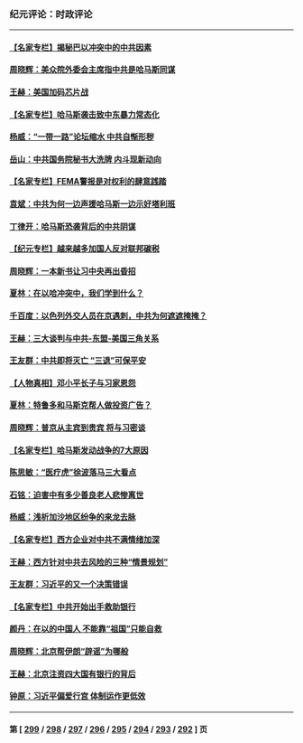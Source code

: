 ### 纪元评论：时政评论
---
#### [【名家专栏】揭秘巴以冲突中的中共因素](../../pages/nsc1025/n14097956.md) 
#### [周晓辉：美众院外委会主席指中共是哈马斯同谋](../../pages/nsc1025/n14098535.md) 
#### [王赫：美国加码芯片战](../../pages/nsc1025/n14098393.md) 
#### [【名家专栏】哈马斯袭击致中东暴力常态化](../../pages/nsc1025/n14097204.md) 
#### [杨威：“一带一路”论坛缩水 中共自惭形秽](../../pages/nsc1025/n14097421.md) 
#### [岳山：中共国务院秘书大洗牌 内斗现新动向](../../pages/nsc1025/n14097771.md) 
#### [【名家专栏】FEMA警报是对权利的肆意践踏](../../pages/nsc1025/n14097207.md) 
#### [袁斌：中共为何一边声援哈马斯一边示好塔利班](../../pages/nsc1025/n14097864.md) 
#### [丁律开：哈马斯恐袭背后的中共阴谋](../../pages/nsc1025/n14097763.md) 
#### [【纪元专栏】越来越多加国人反对联邦碳税](../../pages/nsc1025/n14097357.md) 
#### [周晓辉：一本新书让习中央再出昏招](../../pages/nsc1025/n14097320.md) 
#### [夏林：在以哈冲突中，我们学到什么？](../../pages/nsc1025/n14096689.md) 
#### [千百度：以色列外交人员在京遇刺，中共为何遮遮掩掩？](../../pages/nsc1025/n14096976.md) 
#### [王赫：三大谈判与中共-东盟-美国三角关系](../../pages/nsc1025/n14096703.md) 
#### [王友群：中共即将灭亡 “三退”可保平安](../../pages/nsc1025/n14096695.md) 
#### [【人物真相】邓小平长子与习家恩怨](../../pages/nsc1025/n14096619.md) 
#### [夏林：特鲁多和马斯克帮人做投资广告？](../../pages/nsc1025/n14096610.md) 
#### [周晓辉：普京从主宾到贵宾 将与习密谈](../../pages/nsc1025/n14096467.md) 
#### [【名家专栏】哈马斯发动战争的7大原因](../../pages/nsc1025/n14096468.md) 
#### [陈思敏：“医疗虎”徐波落马三大看点](../../pages/nsc1025/n14096374.md) 
#### [石铭：迫害中有多少善良老人悲惨离世](../../pages/nsc1025/n14096322.md) 
#### [杨威：浅析加沙地区纷争的来龙去脉](../../pages/nsc1025/n14095911.md) 
#### [【名家专栏】西方企业对中共不满情绪加深](../../pages/nsc1025/n14094676.md) 
#### [王赫：西方针对中共去风险的三种“情景规划”](../../pages/nsc1025/n14095519.md) 
#### [王友群：习近平的又一个决策错误](../../pages/nsc1025/n14095449.md) 
#### [【名家专栏】中共开始出手救助银行](../../pages/nsc1025/n14091469.md) 
#### [颜丹：在以的中国人 不能靠“祖国”只能自救](../../pages/nsc1025/n14095404.md) 
#### [周晓辉：北京帮伊朗“辟谣”为哪般](../../pages/nsc1025/n14095177.md) 
#### [王赫：北京注资四大国有银行的背后](../../pages/nsc1025/n14094869.md) 
#### [钟原：习近平偏爱行宫 体制运作更低效](../../pages/nsc1025/n14095041.md) 

---
#### 第 [ [299](./299.md) / [298](./298.md) / [297](./297.md) / [296](./296.md) / [295](./295.md) / [294](./294.md) / [293](./293.md) / [292](./292.md) ] 页
